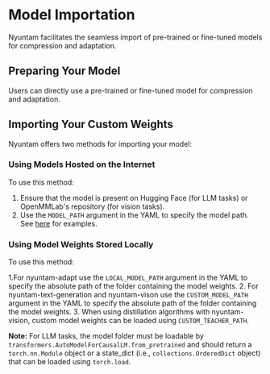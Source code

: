 # Model Importation

Nyuntam facilitates the seamless import of pre-trained or fine-tuned models for compression and adaptation.

## Preparing Your Model

Users can directly use a pre-trained or fine-tuned model for compression and adaptation.

## Importing Your Custom Weights

Nyuntam offers two methods for importing your model:

### Using Models Hosted on the Internet

To use this method:

1. Ensure that the model is present on Hugging Face (for LLM tasks) or OpenMMLab's repository (for vision tasks).
2. Use the `MODEL_PATH` argument in the YAML to specify the model path. See [here](./examples/adapt/text_generation/config.yaml) for examples.

### Using Model Weights Stored Locally

To use this method:

1.For nyuntam-adapt use the `LOCAL_MODEL_PATH` argument in the YAML to specify the absolute path of the folder containing the model weights.
2. For nyuntam-text-generation and nyuntam-vison use the `CUSTOM_MODEL_PATH` argument in the YAML to specify the absolute path of the folder containing the model weights.
3. When using distillation algorithms with nyuntam-vision, custom model weights can be loaded using `CUSTOM_TEACHER_PATH`. 


**Note:** For LLM tasks, the model folder must be loadable by `transformers.AutoModelForCausalLM.from_pretrained` and should return a `torch.nn.Module` object or a state_dict (i.e., `collections.OrderedDict` object) that can be loaded using `torch.load`.
